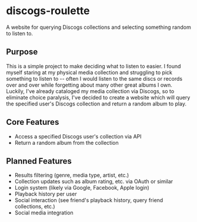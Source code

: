 # discogs-roulette
A website for querying Discogs collections and selecting something random to listen to.

## Purpose
This is a simple project to make deciding what to listen to easier. I found myself staring at my physical media collection and struggling to pick something to listen to -- often I would listen to the same discs or records over and over while forgetting about many other great albums I own. Luckily, I've already cataloged my media collection via Discogs, so to eliminate choice paralysis, I've decided to create a website which will query the specified user's Discogs collection and return a random album to play. 

## Core Features
- Access a specified Discogs user's collection via API
- Return a random album from the collection

## Planned Features
- Results filtering (genre, media type, artist, etc.)
- Collection updates such as album rating, etc. via OAuth or similar
- Login system (likely via Google, Facebook, Apple login)
- Playback history per user
- Social interaction (see friend's playback history, query friend collections, etc.)
- Social media integration
